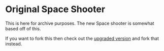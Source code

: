 # Original Space Shooter
This is here for archive purposes. The new Space shooter is somewhat based off of this.

If you want to fork this then check out the [upgraded version](https://github.com/tsteinholz/SpaceShooter) and fork that instead.
